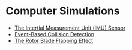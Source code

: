 # Computer Simulations

- [The Intertial Measurement Unit (IMU) Sensor](./The_Intertial_Measurement_Unit_(IMU)_Sensor.md)
- [Event-Based Collision Detection](./Event-Based_Collision_Detection.md)
- [The Rotor Blade Flapping Effect](./The_Rotor_Blade_Flapping_Effect.md)
